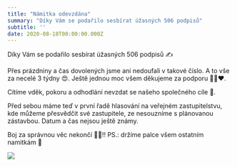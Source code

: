 ```yaml
---
title: "Námitka odevzdána"
summary: "Díky Vám se podařilo sesbírat úžasných 506 podpisů"
subtitle: ''
date: 2020-08-18T00:00:00.000Z
---
```


Díky Vám se podařilo sesbírat úžasných 506 podpisů ✍

Přes prázdniny a čas dovolených jsme ani nedoufali v takové číslo. A to vše za necelé 3 týdny 😍. Ještě jednou moc všem děkujeme za podporu 🙏🏻❤️.

Cítíme vděk, pokoru a odhodlání nevzdat se našeho společného cíle 🙂.

Před sebou máme teď v první řadě hlasování na veřejném zastupitelstvu, kde můžeme přesvědčit své zastupitele, ze nesouzníme s plánovanou zástavbou. Datum a čas nejsou ještě známy.

Boj za správnou věc nekončí 💪🏻‼️
PS.: držíme palce všem ostatním namitkám 🙂

![](/img/namitka-odevzdana.jpg)
